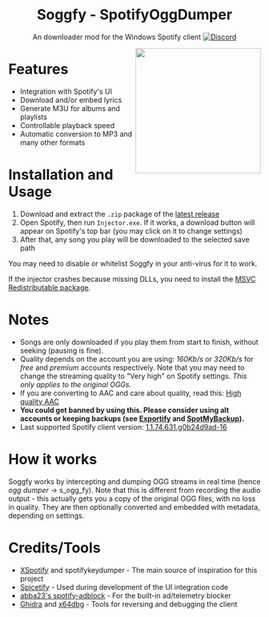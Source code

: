 
<div align="center">

# Soggfy - SpotifyOggDumper

An downloader mod for the Windows Spotify client
[![Discord](https://discord.com/api/guilds/897274718942531594/widget.png)](https://discord.gg/syc9aMDVBf)

<img align="right" src="https://user-images.githubusercontent.com/53208252/147526053-a62850c2-9ee9-471f-83c1-481f2f0dca32.png" width="250" />
</div>

# Features
- Integration with Spotify's UI
- Download and/or embed lyrics
- Generate M3U for albums and playlists
- Controllable playback speed
- Automatic conversion to MP3 and many other formats

# Installation and Usage
1. Download and extract the `.zip` package of the [latest release](https://github.com/Rafiuth/Soggfy/releases/latest)
2. Open Spotify, then run `Injector.exe`. If it works, a download button will appear on Spotify's top bar (you may click on it to change settings)
3. After that, any song you play will be downloaded to the selected save path

You may need to disable or whitelist Soggfy in your anti-virus for it to work.

If the injector crashes because missing DLLs, you need to install the [MSVC Redistributable package](https://aka.ms/vs/17/release/vc_redist.x86.exe).

# Notes
- Songs are only downloaded if you play them from start to finish, without seeking (pausing is fine).
- Quality depends on the account you are using: _160Kb/s_ or _320Kb/s_ for _free_ and _premium_ accounts respectively. Note that you may need to change the streaming quality to "Very high" on Spotify settings.
_This only applies to the original OGGs._
- If you are converting to AAC and care about quality, read this: [High quality AAC](/USAGE.md#high-quality-aac)
- **You could get banned by using this. Please consider using alt accounts or keeping backups (see [Exportify](https://watsonbox.github.io/exportify) and [SpotMyBackup](http://www.spotmybackup.com)).**
- Last supported Spotify client version: [1.1.74.631.g0b24d9ad-16](https://upgrade.scdn.co/upgrade/client/win32-x86/spotify_installer-1.1.74.631.g0b24d9ad-16.exe)

# How it works
Soggfy works by intercepting and dumping OGG streams in real time (hence _ogg dumper_ -> s_ogg_fy). Note that this is different from recording the audio output - this actually gets you a copy of the original OGG files, with no loss in quality. They are then optionally converted and embedded with metadata, depending on settings.

# Credits/Tools
- [XSpotify](https://web.archive.org/web/20200303145624/https://github.com/meik97/XSpotify) and spotifykeydumper - The main source of inspiration for this project
- [Spicetify](https://github.com/khanhas/spicetify-cli) - Used during development of the UI integration code
- [abba23's spotify-adblock](https://github.com/abba23/spotify-adblock) - For the built-in ad/telemetry blocker
- [Ghidra](https://ghidra-sre.org/) and [x64dbg](https://x64dbg.com/) - Tools for reversing and debugging the client
